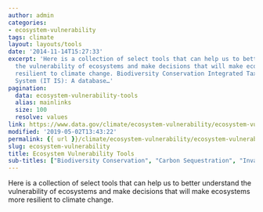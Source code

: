 ```yaml
---
author: admin
categories:
- ecosystem-vulnerability
tags: climate
layout: layouts/tools
date: '2014-11-14T15:27:33'
excerpt: 'Here is a collection of select tools that can help us to better understand
  the vulnerability of ecosystems and make decisions that will make ecosystems more
  resilient to climate change. Biodiversity Conservation Integrated Taxonomic Informatin
  System (IT IS): A database…'
pagination:
  data: ecosystem-vulnerability-tools
  alias: mainlinks
  size: 100
  resolve: values
link: https://www.data.gov/climate/ecosystem-vulnerability/ecosystem-vulnerability-tools
modified: '2019-05-02T13:43:22'
permalink: {{ url }}/climate/ecosystem-vulnerability/ecosystem-vulnerability-tools/
slug: ecosystem-vulnerability
title: Ecosystem Vulnerability Tools
sub-titles: ["Biodiversity Conservation", "Carbon Sequestration", "Invasive Species", "Land Cover and Ecosystem Services", "Oceans and Coasts", "Water Resources and Drought", "Wildfires"]
---
```


Here is a collection of select tools that can help us to better understand the vulnerability of ecosystems and make decisions that will make ecosystems more resilient to climate change.

